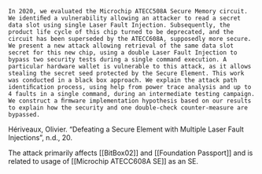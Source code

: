 ```In 2020, we evaluated the Microchip ATECC508A Secure Memory circuit. We identiﬁed a vulnerability allowing an attacker to read a secret data slot using single Laser Fault Injection. Subsequently, the product life cycle of this chip turned to be deprecated, and the circuit has been superseded by the ATECC608A, supposedly more secure. We present a new attack allowing retrieval of the same data slot secret for this new chip, using a double Laser Fault Injection to bypass two security tests during a single command execution. A particular hardware wallet is vulnerable to this attack, as it allows stealing the secret seed protected by the Secure Element. This work was conducted in a black box approach. We explain the attack path identiﬁcation process, using help from power trace analysis and up to 4 faults in a single command, during an intermediate testing campaign. We construct a ﬁrmware implementation hypothesis based on our results to explain how the security and one double-check counter-measure are bypassed.```

Hériveaux, Olivier. “Defeating a Secure Element with Multiple Laser Fault Injections”, n.d., 20.

The attack primarily affects [[BitBox02]] and [[Foundation Passport]] and is related to usage of [[Microchip ATECC608A SE]] as an SE.